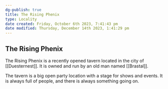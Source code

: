 ```yaml
---
dg-publish: true
title: The Rising Phenix
type: Locality
date created: Friday, October 6th 2023, 7:41:43 pm
date modified: Thursday, December 14th 2023, 1:41:29 pm
---
```

## The Rising Phenix

The Rising Phenix is a recently opened tavern located in the city of [[Duesternest]]. It is owned and run by an old man named [[Brastal]].

The tavern is a big open party location with a stage for shows and events. It is always full of people, and there is always something going on.
